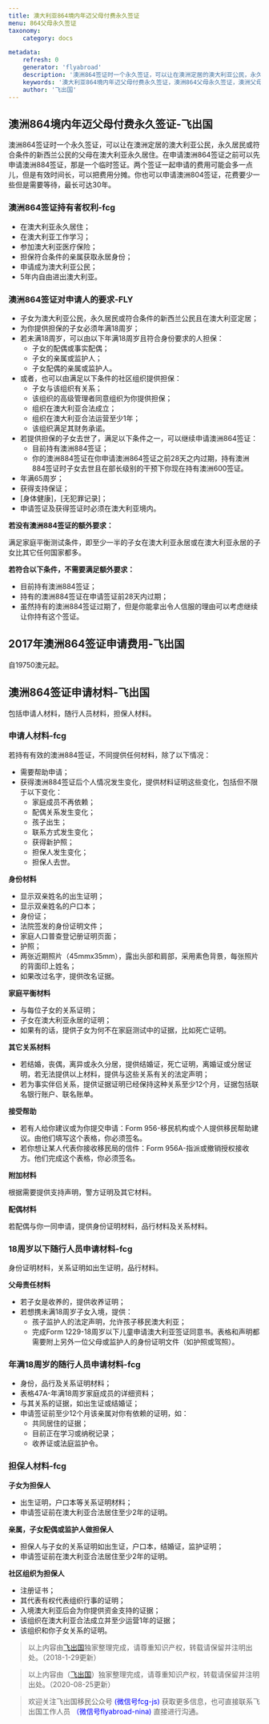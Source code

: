 ```yaml
---
title: 澳大利亚864境内年迈父母付费永久签证
menu: 864父母永久签证
taxonomy:
    category: docs

metadata:
    refresh: 0
    generator: 'flyabroad'
    description: '澳洲864签证时一个永久签证，可以让在澳洲定居的澳大利亚公民，永久居民或符合条件的新西兰公民的父母在澳大利亚永久居住。在申请澳洲864签证之前可以先申请澳洲884签证，那是一个临时签证。两个签证一起申请的费用可能会多一点儿，但是有效时间长，可以把费用分摊。你也可以申请澳洲804签证，花费要少一些但是需要等待，最长可达30年。'
    keywords: '澳大利亚864境内年迈父母付费永久签证，澳洲864父母永久签证，澳洲父母签证，澳洲864签证'
    author: '飞出国'
---
```


## 澳洲864境内年迈父母付费永久签证-飞出国

澳洲864签证时一个永久签证，可以让在澳洲定居的澳大利亚公民，永久居民或符合条件的新西兰公民的父母在澳大利亚永久居住。在申请澳洲864签证之前可以先申请澳洲884签证，那是一个临时签证。两个签证一起申请的费用可能会多一点儿，但是有效时间长，可以把费用分摊。你也可以申请澳洲804签证，花费要少一些但是需要等待，最长可达30年。

### 澳洲864签证持有者权利-fcg

* 在澳大利亚永久居住；
* 在澳大利亚工作学习；
* 参加澳大利亚医疗保险；
* 担保符合条件的亲属获取永居身份；
* 申请成为澳大利亚公民；
* 5年内自由进出澳大利亚。

### 澳洲864签证对申请人的要求-FLY

* 子女为澳大利亚公民，永久居民或符合条件的新西兰公民且在澳大利亚定居；
* 为你提供担保的子女必须年满18周岁；
* 若未满18周岁，可以由以下年满18周岁且符合身份要求的人担保：
    * 子女的配偶或事实配偶；
    * 子女的亲属或监护人；
    * 子女配偶的亲属或监护人。
* 或者，也可以由满足以下条件的社区组织提供担保：
    * 子女与该组织有关系；
    * 该组织的高级管理者同意组织为你提供担保；
    * 组织在澳大利亚合法成立；
    * 组织在澳大利亚合法运营至少1年；
    * 该组织满足其财务承诺。
* 若提供担保的子女去世了，满足以下条件之一，可以继续申请澳洲864签证：
    * 目前持有澳洲884签证；
    * 你的澳洲884签证在你申请澳洲864签证之前28天之内过期，持有澳洲884签证时子女去世且在部长级别的干预下你现在持有澳洲600签证。
* 年满65周岁；
* 获得支持保证；
* [身体健康]，[无犯罪记录]；
* 申请签证及获得签证时必须在澳大利亚境内。

**若没有澳洲884签证的额外要求：**

满足家庭平衡测试条件，即至少一半的子女在澳大利亚永居或在澳大利亚永居的子女比其它任何国家都多。

**若符合以下条件，不需要满足额外要求：**

* 目前持有澳洲884签证；
* 持有的澳洲884签证在申请签证前28天内过期；
* 虽然持有的澳洲884签证过期了，但是你能拿出令人信服的理由可以考虑继续让你持有这个签证。

## 2017年澳洲864签证申请费用-飞出国

自19750澳元起。

## 澳洲864签证申请材料-飞出国

包括申请人材料，随行人员材料，担保人材料。

### 申请人材料-fcg

若持有有效的澳洲884签证，不同提供任何材料，除了以下情况：

* 需要帮助申请；
* 获得澳洲884签证后个人情况发生变化，提供材料证明这些变化，包括但不限于以下变化：
    * 家庭成员不再依赖；
    * 配偶关系发生变化；
    * 孩子出生；
    * 联系方式发生变化；
    * 获得新护照；
    * 担保人发生变化；
    * 担保人去世。
  
**身份材料**

* 显示双亲姓名的出生证明；
* 显示双亲姓名的户口本；
* 身份证；
* 法院签发的身份证明文件；
* 家庭人口普查登记册证明页面；
* 护照；
* 两张近期照片（45mmx35mm），露出头部和肩部，采用素色背景，每张照片的背面印上姓名；
* 如果改过名字，提供改名证据。

**家庭平衡材料**

* 与每位子女的关系证明；
* 子女在澳大利亚永居的证明；
* 如果有的话，提供子女为何不在家庭测试中的证据，比如死亡证明。

**其它关系材料**

* 若结婚，丧偶，离异或永久分居，提供结婚证，死亡证明，离婚证或分居证明，若无法提供以上材料，提供与这些关系有关的法定声明；
* 若为事实伴侣关系，提供证据证明已经保持这种关系至少12个月，证据包括联名银行账户、联名账单。

**接受帮助**

* 若有人给你建议或为你提交申请：Form 956-移民机构或个人提供移民帮助建议。由他们填写这个表格，你必须签名。
* 若你想让某人代表你接收移民局的信件：Form 956A-指派或撤销授权接收方。他们完成这个表格，你必须签名。

**附加材料**

根据需要提供支持声明，警方证明及其它材料。

**配偶材料**

若配偶与你一同申请，提供身份证明材料，品行材料及关系材料。

### 18周岁以下随行人员申请材料-fcg

身份证明材料，关系证明如出生证明，品行材料。

**父母责任材料**

* 若子女是收养的，提供收养证明；
* 若想携未满18周岁子女入境，提供：
    * 孩子监护人的法定声明，允许孩子移民澳大利亚；
    * 完成Form 1229-18周岁以下儿童申请澳大利亚签证同意书。表格和声明都需要附上另外一位父母或监护人的身份证明文件（如护照或驾照）。

### 年满18周岁的随行人员申请材料-fcg

* 身份，品行及关系证明材料；
* 表格47A-年满18周岁家庭成员的详细资料；
* 与其关系的证据，如出生证或结婚证；
* 申请签证前至少12个月该亲属对你有依赖的证明，如：
    * 共同居住的证据；
    * 目前正在学习或纳税记录；
    * 收养证或法庭监护令。

### 担保人材料-fcg

**子女为担保人**

* 出生证明，户口本等关系证明材料；
* 申请签证前在澳大利亚合法居住至少2年的证明。

**亲属，子女配偶或监护人做担保人**

* 担保人与子女的关系证明如出生证，户口本，结婚证，监护证明；
* 申请签证前在澳大利亚合法居住至少2年的证明。

**社区组织为担保人**

* 注册证书；
* 其代表有权代表组织行事的证明；
* 入境澳大利亚后会为你提供资金支持的证据；
* 该组织在澳大利亚合法成立并至少运营1年的证据；
* 该组织和你子女关系的证明。

> 以上内容由[飞出国](http://www.flyabroad.hk/)独家整理完成，请尊重知识产权，转载请保留并注明出处。（2018-1-29更新）

> 以上内容由（[飞出国](http://www.flyabroad.hk)）独家整理完成，请尊重知识产权，转载请保留并注明出处。（2020-08-25更新）

> 欢迎关注飞出国移民公众号 <font color=Blue>(微信号fcg-js)</font> 获取更多信息，也可直接联系飞出国工作人员 <font color=Blue>（微信号flyabroad-nina)</font> 直接进行沟通。